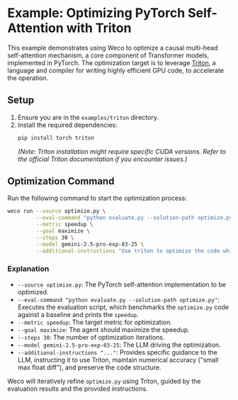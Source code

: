 # Example: Optimizing PyTorch Self-Attention with Triton

This example demonstrates using Weco to optimize a causal multi-head self-attention mechanism, a core component of Transformer models, implemented in PyTorch. The optimization target is to leverage [Triton](https://github.com/triton-lang/triton), a language and compiler for writing highly efficient GPU code, to accelerate the operation.

## Setup

1.  Ensure you are in the `examples/triton` directory.
2.  Install the required dependencies:
    ```bash
    pip install torch triton
    ```
    *(Note: Triton installation might require specific CUDA versions. Refer to the official Triton documentation if you encounter issues.)*

## Optimization Command

Run the following command to start the optimization process:

```bash
weco run --source optimize.py \
         --eval-command "python evaluate.py --solution-path optimize.py" \
         --metric speedup \
         --goal maximize \
         --steps 30 \
         --model gemini-2.5-pro-exp-03-25 \
         --additional-instructions "Use triton to optimize the code while ensuring a small max float diff. Maintain the same code format."
```

### Explanation

*   `--source optimize.py`: The PyTorch self-attention implementation to be optimized.
*   `--eval-command "python evaluate.py --solution-path optimize.py"`: Executes the evaluation script, which benchmarks the `optimize.py` code against a baseline and prints the `speedup`.
*   `--metric speedup`: The target metric for optimization.
*   `--goal maximize`: The agent should maximize the speedup.
*   `--steps 30`: The number of optimization iterations.
*   `--model gemini-2.5-pro-exp-03-25`: The LLM driving the optimization.
*   `--additional-instructions "..."`: Provides specific guidance to the LLM, instructing it to use Triton, maintain numerical accuracy ("small max float diff"), and preserve the code structure.

Weco will iteratively refine `optimize.py` using Triton, guided by the evaluation results and the provided instructions.